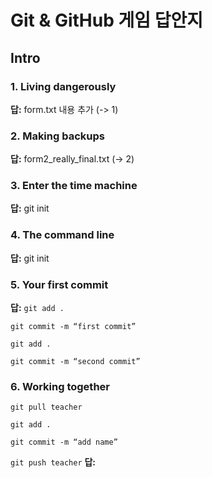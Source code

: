 # Git & GitHub 게임 답안지

## Intro

### 1. Living dangerously
**답:**
form.txt 내용 추가 (-> 1)


### 2. Making backups
**답:**
form2_really_final.txt (-> 2)

### 3. Enter the time machine
**답:**
git init
### 4. The command line
**답:**
git init
### 5. Your first commit
**답:**
`git add .`

`git commit -m “first commit”`

`git add .`

`git commit -m “second commit”`
### 6. Working together
`git pull teacher`

`git add .`

`git commit -m “add name”`

`git push teacher`
**답:**
